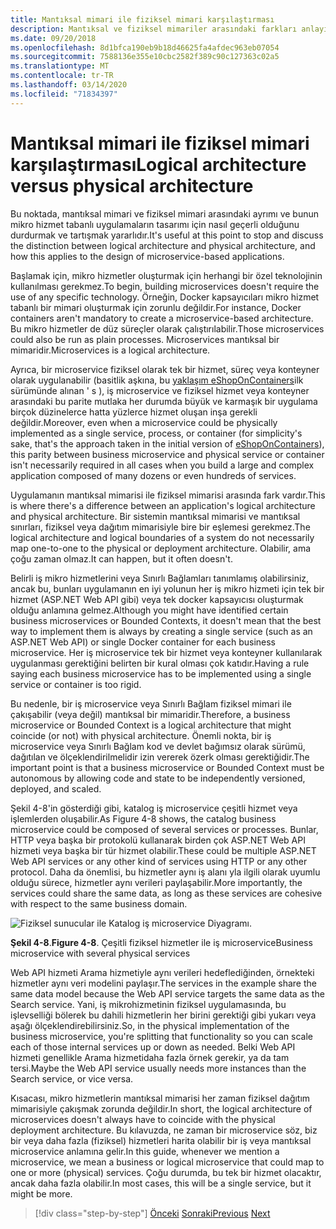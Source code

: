 ```yaml
---
title: Mantıksal mimari ile fiziksel mimari karşılaştırması
description: Mantıksal ve fiziksel mimariler arasındaki farkları anlayın.
ms.date: 09/20/2018
ms.openlocfilehash: 8d1bfca190eb9b18d46625fa4afdec963eb07054
ms.sourcegitcommit: 7588136e355e10cbc2582f389c90c127363c02a5
ms.translationtype: MT
ms.contentlocale: tr-TR
ms.lasthandoff: 03/14/2020
ms.locfileid: "71834397"
---
```

# <a name="logical-architecture-versus-physical-architecture"></a><span data-ttu-id="c0c5e-103">Mantıksal mimari ile fiziksel mimari karşılaştırması</span><span class="sxs-lookup"><span data-stu-id="c0c5e-103">Logical architecture versus physical architecture</span></span>

<span data-ttu-id="c0c5e-104">Bu noktada, mantıksal mimari ve fiziksel mimari arasındaki ayrımı ve bunun mikro hizmet tabanlı uygulamaların tasarımı için nasıl geçerli olduğunu durdurmak ve tartışmak yararlıdır.</span><span class="sxs-lookup"><span data-stu-id="c0c5e-104">It's useful at this point to stop and discuss the distinction between logical architecture and physical architecture, and how this applies to the design of microservice-based applications.</span></span>

<span data-ttu-id="c0c5e-105">Başlamak için, mikro hizmetler oluşturmak için herhangi bir özel teknolojinin kullanılması gerekmez.</span><span class="sxs-lookup"><span data-stu-id="c0c5e-105">To begin, building microservices doesn't require the use of any specific technology.</span></span> <span data-ttu-id="c0c5e-106">Örneğin, Docker kapsayıcıları mikro hizmet tabanlı bir mimari oluşturmak için zorunlu değildir.</span><span class="sxs-lookup"><span data-stu-id="c0c5e-106">For instance, Docker containers aren't mandatory to create a microservice-based architecture.</span></span> <span data-ttu-id="c0c5e-107">Bu mikro hizmetler de düz süreçler olarak çalıştırılabilir.</span><span class="sxs-lookup"><span data-stu-id="c0c5e-107">Those microservices could also be run as plain processes.</span></span> <span data-ttu-id="c0c5e-108">Microservices mantıksal bir mimaridir.</span><span class="sxs-lookup"><span data-stu-id="c0c5e-108">Microservices is a logical architecture.</span></span>

<span data-ttu-id="c0c5e-109">Ayrıca, bir microservice fiziksel olarak tek bir hizmet, süreç veya konteyner olarak uygulanabilir (basitlik aşkına, bu [yaklaşım eShopOnContainers](https://aka.ms/MicroservicesArchitecture)ilk sürümünde alınan ' s ), iş microservice ve fiziksel hizmet veya konteyner arasındaki bu parite mutlaka her durumda büyük ve karmaşık bir uygulama birçok düzinelerce hatta yüzlerce hizmet oluşan inşa gerekli değildir.</span><span class="sxs-lookup"><span data-stu-id="c0c5e-109">Moreover, even when a microservice could be physically implemented as a single service, process, or container (for simplicity's sake, that's the approach taken in the initial version of [eShopOnContainers](https://aka.ms/MicroservicesArchitecture)), this parity between business microservice and physical service or container isn't necessarily required in all cases when you build a large and complex application composed of many dozens or even hundreds of services.</span></span>

<span data-ttu-id="c0c5e-110">Uygulamanın mantıksal mimarisi ile fiziksel mimarisi arasında fark vardır.</span><span class="sxs-lookup"><span data-stu-id="c0c5e-110">This is where there's a difference between an application's logical architecture and physical architecture.</span></span> <span data-ttu-id="c0c5e-111">Bir sistemin mantıksal mimarisi ve mantıksal sınırları, fiziksel veya dağıtım mimarisiyle bire bir eşlemesi gerekmez.</span><span class="sxs-lookup"><span data-stu-id="c0c5e-111">The logical architecture and logical boundaries of a system do not necessarily map one-to-one to the physical or deployment architecture.</span></span> <span data-ttu-id="c0c5e-112">Olabilir, ama çoğu zaman olmaz.</span><span class="sxs-lookup"><span data-stu-id="c0c5e-112">It can happen, but it often doesn't.</span></span>

<span data-ttu-id="c0c5e-113">Belirli iş mikro hizmetlerini veya Sınırlı Bağlamları tanımlamış olabilirsiniz, ancak bu, bunları uygulamanın en iyi yolunun her iş mikro hizmeti için tek bir hizmet (ASP.NET Web API gibi) veya tek docker kapsayıcısı oluşturmak olduğu anlamına gelmez.</span><span class="sxs-lookup"><span data-stu-id="c0c5e-113">Although you might have identified certain business microservices or Bounded Contexts, it doesn't mean that the best way to implement them is always by creating a single service (such as an ASP.NET Web API) or single Docker container for each business microservice.</span></span> <span data-ttu-id="c0c5e-114">Her iş microservice tek bir hizmet veya konteyner kullanılarak uygulanması gerektiğini belirten bir kural olması çok katıdır.</span><span class="sxs-lookup"><span data-stu-id="c0c5e-114">Having a rule saying each business microservice has to be implemented using a single service or container is too rigid.</span></span>

<span data-ttu-id="c0c5e-115">Bu nedenle, bir iş microservice veya Sınırlı Bağlam fiziksel mimari ile çakışabilir (veya değil) mantıksal bir mimaridir.</span><span class="sxs-lookup"><span data-stu-id="c0c5e-115">Therefore, a business microservice or Bounded Context is a logical architecture that might coincide (or not) with physical architecture.</span></span> <span data-ttu-id="c0c5e-116">Önemli nokta, bir iş microservice veya Sınırlı Bağlam kod ve devlet bağımsız olarak sürümü, dağıtılan ve ölçeklendirilmelidir izin vererek özerk olması gerektiğidir.</span><span class="sxs-lookup"><span data-stu-id="c0c5e-116">The important point is that a business microservice or Bounded Context must be autonomous by allowing code and state to be independently versioned, deployed, and scaled.</span></span>

<span data-ttu-id="c0c5e-117">Şekil 4-8'in gösterdiği gibi, katalog iş microservice çeşitli hizmet veya işlemlerden oluşabilir.</span><span class="sxs-lookup"><span data-stu-id="c0c5e-117">As Figure 4-8 shows, the catalog business microservice could be composed of several services or processes.</span></span> <span data-ttu-id="c0c5e-118">Bunlar, HTTP veya başka bir protokolü kullanarak birden çok ASP.NET Web API hizmeti veya başka bir tür hizmet olabilir.</span><span class="sxs-lookup"><span data-stu-id="c0c5e-118">These could be multiple ASP.NET Web API services or any other kind of services using HTTP or any other protocol.</span></span> <span data-ttu-id="c0c5e-119">Daha da önemlisi, bu hizmetler aynı iş alanı yla ilgili olarak uyumlu olduğu sürece, hizmetler aynı verileri paylaşabilir.</span><span class="sxs-lookup"><span data-stu-id="c0c5e-119">More importantly, the services could share the same data, as long as these services are cohesive with respect to the same business domain.</span></span>

![Fiziksel sunucular ile Katalog iş microservice Diyagramı.](./media/logical-versus-physical-architecture/multiple-physical-services.png)

<span data-ttu-id="c0c5e-121">**Şekil 4-8**.</span><span class="sxs-lookup"><span data-stu-id="c0c5e-121">**Figure 4-8**.</span></span> <span data-ttu-id="c0c5e-122">Çeşitli fiziksel hizmetler ile iş microservice</span><span class="sxs-lookup"><span data-stu-id="c0c5e-122">Business microservice with several physical services</span></span>

<span data-ttu-id="c0c5e-123">Web API hizmeti Arama hizmetiyle aynı verileri hedeflediğinden, örnekteki hizmetler aynı veri modelini paylaşır.</span><span class="sxs-lookup"><span data-stu-id="c0c5e-123">The services in the example share the same data model because the Web API service targets the same data as the Search service.</span></span> <span data-ttu-id="c0c5e-124">Yani, iş mikrohizmetinin fiziksel uygulamasında, bu işlevselliği bölerek bu dahili hizmetlerin her birini gerektiği gibi yukarı veya aşağı ölçeklendirebilirsiniz.</span><span class="sxs-lookup"><span data-stu-id="c0c5e-124">So, in the physical implementation of the business microservice, you're splitting that functionality so you can scale each of those internal services up or down as needed.</span></span> <span data-ttu-id="c0c5e-125">Belki Web API hizmeti genellikle Arama hizmetidaha fazla örnek gerekir, ya da tam tersi.</span><span class="sxs-lookup"><span data-stu-id="c0c5e-125">Maybe the Web API service usually needs more instances than the Search service, or vice versa.</span></span>

<span data-ttu-id="c0c5e-126">Kısacası, mikro hizmetlerin mantıksal mimarisi her zaman fiziksel dağıtım mimarisiyle çakışmak zorunda değildir.</span><span class="sxs-lookup"><span data-stu-id="c0c5e-126">In short, the logical architecture of microservices doesn't always have to coincide with the physical deployment architecture.</span></span> <span data-ttu-id="c0c5e-127">Bu kılavuzda, ne zaman bir microservice söz, biz bir veya daha fazla (fiziksel) hizmetleri harita olabilir bir iş veya mantıksal microservice anlamına gelir.</span><span class="sxs-lookup"><span data-stu-id="c0c5e-127">In this guide, whenever we mention a microservice, we mean a business or logical microservice that could map to one or more (physical) services.</span></span> <span data-ttu-id="c0c5e-128">Çoğu durumda, bu tek bir hizmet olacaktır, ancak daha fazla olabilir.</span><span class="sxs-lookup"><span data-stu-id="c0c5e-128">In most cases, this will be a single service, but it might be more.</span></span>

>[!div class="step-by-step"]
><span data-ttu-id="c0c5e-129">[Önceki](data-sovereignty-per-microservice.md)
>[Sonraki](distributed-data-management.md)</span><span class="sxs-lookup"><span data-stu-id="c0c5e-129">[Previous](data-sovereignty-per-microservice.md)
[Next](distributed-data-management.md)</span></span>
